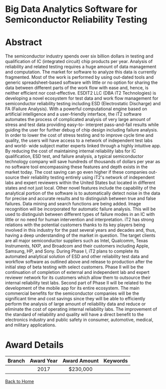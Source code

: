 
Big Data Analytics Software for Semiconductor Reliability Testing
=================================================================

# Abstract


The semiconductor industry spends over six billion dollars in testing and qualification of IC (integrated circuit) chip products per year. Analysis of reliability and related testing requires a huge amount of data management and computation. The market for software to analyze this data is currently fragmented. Most of the work is performed by using out-dated tools and generic spreadsheet-based software with little or no option for sharing the data between different parts of the work flow with ease and, hence, is neither efficient nor cost-effective. ESDIT2 LLC (DBA iT2 Technologies) is developing a novel ecosystem for test data and work flow management for semiconductor reliability testing including ESD (Electrostatic Discharge) and FA (Failure Analysis). With a powerful computational engine based on artificial intelligence and a user-friendly interface, the iT2 software automates the process of complicated analysis of very large amount of stress and test data providing easy-to- interpret pass-and-fail results while guiding the user for further debug of chip design including failure analysis. In order to lower the cost of stress testing and to improve cycle time and quality, the users will have access to a network of independent test labs and world- wide subject matter experts linked through a highly intuitive app. By reducing the cost of maintaining internal reliability labs for IC qualification, ESD test, and failure analysis, a typical semiconductor technology company will save hundreds of thousands of dollars per year as no software tool encompassing these features and depth exists in the market today. The cost saving can go even higher if these companies out-source their reliability testing entirely using iT2's network of independent labs and expert reviewers within the United States but located in different states and not just local. 
Other novel features include the capability of the analytical portion of the software is to automatically detect noise in the data for precise and accurate results and to distinguish between true and false failures. Data mining and search functions are being added. Image recognition will be incorporated for automatic failure analysis. This will be used to distinguish between different types of failure modes in an IC with little or no need for human intervention and interpretation. iT2 has strong relations with the potential customers thanks to its key players being involved in this industry for the past several years and decades and, thus, having a deep understanding of the market in question. The target clients are all major semiconductor suppliers such as Intel, Qualcomm, Texas Instruments, NXP, and Broadcom and their customers including Apple, Samsung, HP, and Sony. During Phase I, iT2 plans to complete its automated analytical solution of ESD and other reliability test data and workflow software as outlined above and release to production after the initial step of beta testing with select customers. Phase II will be the continuation of completion of external and independent lab and expert reviewer network for its customers which allow them to outsource their internal reliability test labs. Second part of Phase II will be related to the development of the mobile app for its entire ecosystem. The main commercial benefits for the semiconductor companies will be the significant time and cost savings since they will be able to efficiently perform the analysis of large amount of reliability data and reduce or eliminate the cost of operating internal reliability labs. The improvement of the standard of reliability and quality will have a direct benefit to the electronics industry and public safety in consumer, automotive, medical, and military applications.  

# Award Details

|Branch|Award Year|Award Amount|Keywords|
| :---: | :---: | :---: | :---: |
||2017|$230,000||
  
  


[Back to Home](https://github.com/chrischow/dod_sbir_awards/JT/#2)
